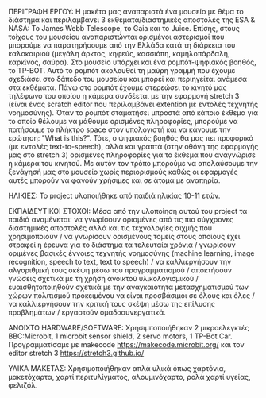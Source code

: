 ΠΕΡΙΓΡΑΦΗ ΕΡΓΟΥ: Η μακέτα μας αναπαριστά ένα μουσείο με θέμα το διάστημα και περιλαμβάνει 3 εκθέματα/διαστημικές αποστολές της ESA & NASA: Το James Webb Telescope, το Gaia και το Juice. Επίσης, στους τοίχους του μουσείου αναπαριστώνται ορισμένοι αστερισμοί που μπορούμε να παρατηρήσουμε από την Ελλάδα κατά τη διάρκεια του καλοκαιριού (μεγάλη άρκτος, κηφεύς, κασσιόπη, καμηλοπάρδαλη, καρκίνος, σαύρα). Στο μουσείο υπάρχει και ένα ρομπότ-ψηφιακός βοηθός, το TP-BOT. Αυτό το ρομπότ ακολουθεί τη μαύρη γραμμή που έχουμε σχεδιάσει στο δάπεδο του μουσείου και μπορεί και περιηγείται ανάμεσα στα εκθέματα. Πάνω στο ρομπότ έχουμε στερεώσει το κινητό μας τηλέφωνο του οποίου η κάμερα συνδέεται με την εφαρμογή stretch 3 (είναι ένας scratch editor που περιλαμβάνει extention με εντολές τεχνητής νοημοσύνης). Όταν το ρομπότ σταματήσει μπροστά από κάποιο έκθεμα για το οποίο θέλουμε να μάθουμε ορισμένες πληροφορίες, μπορούμε να πατήσουμε το πλήκτρο space στον υπολογιστή και να κάνουμε την ερώτηση: "What is this?". Τότε, ο ψηφιακός βοηθός θα μας πει προφορικά (με εντολές text-to-speech), αλλά και γραπτά (στην οθόνη της εφαρμογής μας στο stretch 3) ορισμένες πληροφορίες για το έκθεμα που αναγνώρισε η κάμερα του κινητού. Με αυτόν τον τρόπο μπορούμε να απολαύσουμε την ξενάγησή μας στο μουσείο χωρίς περιορισμούς καθώς οι εφαρμογές αυτές μπορούν να φανούν χρήσιμες και σε άτομα με αναπηρία. 

ΗΛΙΚΙΕΣ: Το project υλοποιήθηκε από παιδιά ηλικίας 10-11 ετών.

ΕΚΠΑΙΔΕΥΤΙΚΟΙ ΣΤΟΧΟΙ: Μέσα από την υλοποίηση αυτού του project τα παιδιά αναμένεται:
να γνωρίσουν ορισμένες από τις πιο σύγχρονες διαστημικές αποστολές αλλά και τις τεχνολογίες αιχμής που χρησιμοποιούν / να γνωρίσουν ορισμένους τομείς στους οποίους έχει στραφεί η έρευνα για το διάστημα τα τελευταία χρόνια / γνωρίσουν οριμένες βασικές έννοιες τεχνητής νοημοσύνης (machine learning, image recognition, speech to text, text to speech) / να καλλιεργήσουν την αλγοριθμική τους σκέψη μέσω του προγραμματισμού / αποκτήσουν γνώσεις σχετικά με τη χρήση ανοικτού υλικολογισμικού / ευαισθητοποιηθούν σχετικά με την αναγκαιότητα μετασχηματισμού των χώρων πολιτισμού προκειμένου να είναι προσβάσιμοι σε όλους και όλες  / να καλλιεργήσουν την κριτική τους σκέψη μέσω της επίλυσης προβλημάτων / εργαστούν ομαδοσυνεργατικά.

ΑΝΟΙΧΤΟ HARDWARE/SOFTWARE: Χρησιμποποιήθηκαν 2 μικροελεγκτές BBC:Microbit, 1 microbit sensor shield, 2 servo motors, 1 TP-Bot Car. Προγραμματίσαμε με makecode https://makecode.microbit.org/ και τον editor stretch 3 https://stretch3.github.io/

ΥΛΙΚΑ ΜΑΚΕΤΑΣ: Χρησιμοποιήθηκαν απλά υλικά όπως χαρτόνια, μακετόχαρτα, χαρτί περιτυλίγματος, αλουμινόχαρτο, ρολά χαρτί υγείας, φελιζόλ.




